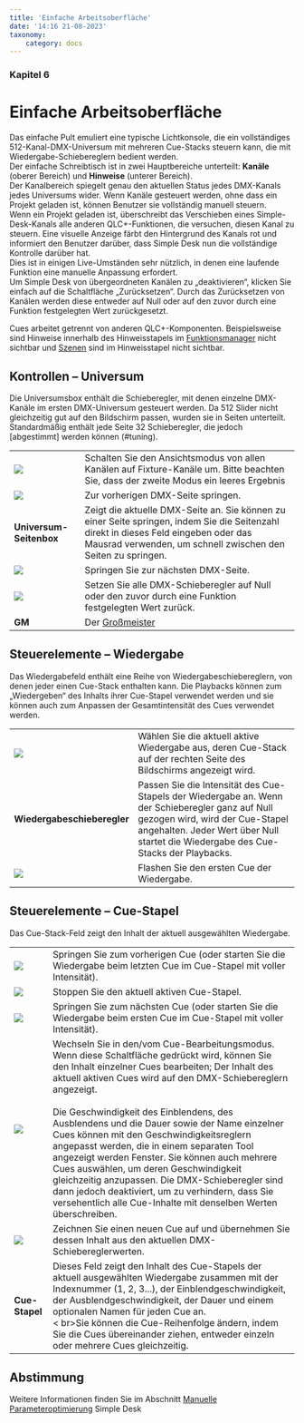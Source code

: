 ```yaml
---
title: 'Einfache Arbeitsoberfläche'
date: '14:16 21-08-2023'
taxonomy:
    category: docs
---
```


<style>
    #kapitel p {
        text-align: left;
    }
</style>
### Kapitel 6

# Einfache Arbeitsoberfläche

Das einfache Pult emuliert eine typische Lichtkonsole, die ein vollständiges 512-Kanal-DMX-Universum mit mehreren Cue-Stacks steuern kann, die mit Wiedergabe-Schiebereglern bedient werden.  
Der einfache Schreibtisch ist in zwei Hauptbereiche unterteilt: **Kanäle** (oberer Bereich) und **Hinweise** (unterer Bereich).  
Der Kanalbereich spiegelt genau den aktuellen Status jedes DMX-Kanals jedes Universums wider. Wenn Kanäle gesteuert werden, ohne dass ein Projekt geladen ist, können Benutzer sie vollständig manuell steuern.  
Wenn ein Projekt geladen ist, überschreibt das Verschieben eines Simple-Desk-Kanals alle anderen QLC+-Funktionen, die versuchen, diesen Kanal zu steuern. Eine visuelle Anzeige färbt den Hintergrund des Kanals rot und informiert den Benutzer darüber, dass Simple Desk nun die vollständige Kontrolle darüber hat.  
Dies ist in einigen Live-Umständen sehr nützlich, in denen eine laufende Funktion eine manuelle Anpassung erfordert.  
Um Simple Desk von übergeordneten Kanälen zu „deaktivieren“, klicken Sie einfach auf die Schaltfläche „Zurücksetzen“. Durch das Zurücksetzen von Kanälen werden diese entweder auf Null oder auf den zuvor durch eine Funktion festgelegten Wert zurückgesetzt.  
  
Cues arbeitet getrennt von anderen QLC+-Komponenten. Beispielsweise sind Hinweise innerhalb des Hinweisstapels im [Funktionsmanager](/function-manager) nicht sichtbar und [Szenen](/basics/glossary-and-concepts#scene) sind im Hinweisstapel nicht sichtbar.

Kontrollen – Universum
-------------------

Die Universumsbox enthält die Schieberegler, mit denen einzelne DMX-Kanäle im ersten DMX-Universum gesteuert werden. Da 512 Slider nicht gleichzeitig gut auf den Bildschirm passen, wurden sie in Seiten unterteilt. Standardmäßig enthält jede Seite 32 Schieberegler, die jedoch [abgestimmt] werden können (#tuning).

|     |     |
| --- | --- |
| ![](/basics/tabview.png) | Schalten Sie den Ansichtsmodus von allen Kanälen auf Fixture-Kanäle um. Bitte beachten Sie, dass der zweite Modus ein leeres Ergebnis | erzeugt, wenn keine Fixtures definiert wurden
| ![](/basics/back.png) | Zur vorherigen DMX-Seite springen. |
| **Universum-Seitenbox** | Zeigt die aktuelle DMX-Seite an. Sie können zu einer Seite springen, indem Sie die Seitenzahl direkt in dieses Feld eingeben oder das Mausrad verwenden, um schnell zwischen den Seiten zu springen. |
| ![](/basics/forward.png) | Springen Sie zur nächsten DMX-Seite. |
| ![](/basics/fileclose.png) | Setzen Sie alle DMX-Schieberegler auf Null oder den zuvor durch eine Funktion festgelegten Wert zurück. |
| **GM** | Der [Großmeister](/basics/glossary-and-concepts#grand-master) |

Steuerelemente – Wiedergabe
-------------------

Das Wiedergabefeld enthält eine Reihe von Wiedergabeschiebereglern, von denen jeder einen Cue-Stack enthalten kann. Die Playbacks können zum „Wiedergeben“ des Inhalts ihrer Cue-Stapel verwendet werden und sie können auch zum Anpassen der Gesamtintensität des Cues verwendet werden.

|     |     |
| --- | --- |
| ![](/basics/check.png) | Wählen Sie die aktuell aktive Wiedergabe aus, deren Cue-Stack auf der rechten Seite des Bildschirms angezeigt wird. |
| **Wiedergabeschieberegler** | Passen Sie die Intensität des Cue-Stapels der Wiedergabe an. Wenn der Schieberegler ganz auf Null gezogen wird, wird der Cue-Stapel angehalten. Jeder Wert über Null startet die Wiedergabe des Cue-Stacks der Playbacks. |
| ![](/basics/flash.png) | Flashen Sie den ersten Cue der Wiedergabe. |

Steuerelemente – Cue-Stapel
--------------------

Das Cue-Stack-Feld zeigt den Inhalt der aktuell ausgewählten Wiedergabe.

|     |     |
| --- | --- |
| ![](/basics/back.png) | Springen Sie zum vorherigen Cue (oder starten Sie die Wiedergabe beim letzten Cue im Cue-Stapel mit voller Intensität). |
| ![](/basics/player_stop.png) | Stoppen Sie den aktuell aktiven Cue-Stapel. |
| ![](/basics/forward.png) | Springen Sie zum nächsten Cue (oder starten Sie die Wiedergabe beim ersten Cue im Cue-Stapel mit voller Intensität). |
| ![](/basics/edit.png) | Wechseln Sie in den/vom Cue-Bearbeitungsmodus. Wenn diese Schaltfläche gedrückt wird, können Sie den Inhalt einzelner Cues bearbeiten; Der Inhalt des aktuell aktiven Cues wird auf den DMX-Schiebereglern angezeigt.<br><br>Die Geschwindigkeit des Einblendens, des Ausblendens und die Dauer sowie der Name einzelner Cues können mit den Geschwindigkeitsreglern angepasst werden, die in einem separaten Tool angezeigt werden Fenster. Sie können auch mehrere Cues auswählen, um deren Geschwindigkeit gleichzeitig anzupassen. Die DMX-Schieberegler sind dann jedoch deaktiviert, um zu verhindern, dass Sie versehentlich alle Cue-Inhalte mit denselben Werten überschreiben. |
| ![](/basics/record.png) | Zeichnen Sie einen neuen Cue auf und übernehmen Sie dessen Inhalt aus den aktuellen DMX-Schiebereglerwerten. |
| **Cue-Stapel** | Dieses Feld zeigt den Inhalt des Cue-Stapels der aktuell ausgewählten Wiedergabe zusammen mit der Indexnummer (1, 2, 3...), der Einblendgeschwindigkeit, der Ausblendgeschwindigkeit, der Dauer und einem optionalen Namen für jeden Cue an.<br>< br>Sie können die Cue-Reihenfolge ändern, indem Sie die Cues übereinander ziehen, entweder einzeln oder mehrere Cues gleichzeitig. |

[](#Tuning)

Abstimmung
------

Weitere Informationen finden Sie im Abschnitt [Manuelle Parameteroptimierung](/advanced/parameters-tuning#1-simple-desk) Simple Desk